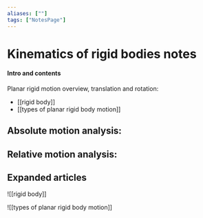 ```yaml
---
aliases: [""]
tags: ["NotesPage"]
---
```


# Kinematics of rigid bodies notes

#### Intro and contents
Planar rigid motion overview, translation and rotation:
- [[rigid body]]
- [[types of planar rigid body motion]]

Absolute motion analysis:
-  

Relative motion analysis:
- 

## Expanded articles
![[rigid body]]

![[types of planar rigid body motion]]